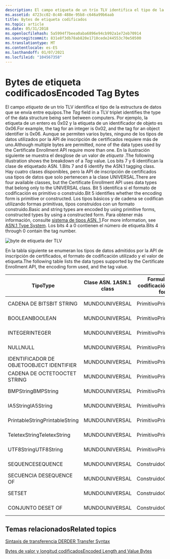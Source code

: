 ```yaml
---
description: El campo etiqueta de un trío TLV identifica el tipo de la estructura de datos que se envía entre equipos.
ms.assetid: 4723cc02-8c48-488e-95b8-c646a99b6aab
title: Bytes de etiqueta codificados
ms.topic: article
ms.date: 05/31/2018
ms.openlocfilehash: 5a5994f7beea0aba6896e94cb992a1e72eb70914
ms.sourcegitcommit: 831e8f3db78ab820e1710cede244553c70e50500
ms.translationtype: MT
ms.contentlocale: es-ES
ms.lasthandoff: 01/07/2021
ms.locfileid: "104567358"
---
```

# <a name="encoded-tag-bytes"></a><span data-ttu-id="fda4d-103">Bytes de etiqueta codificados</span><span class="sxs-lookup"><span data-stu-id="fda4d-103">Encoded Tag Bytes</span></span>

<span data-ttu-id="fda4d-104">El campo *etiqueta* de un trío TLV identifica el tipo de la estructura de datos que se envía entre equipos.</span><span class="sxs-lookup"><span data-stu-id="fda4d-104">The *Tag* field in a TLV triplet identifies the type of the data structure being sent between computers.</span></span> <span data-ttu-id="fda4d-105">Por ejemplo, la etiqueta de un entero es 0x02 y la etiqueta de un identificador de objeto es 0x06.</span><span class="sxs-lookup"><span data-stu-id="fda4d-105">For example, the tag for an integer is 0x02, and the tag for an object identifier is 0x06.</span></span> <span data-ttu-id="fda4d-106">Aunque se permiten varios bytes, ninguno de los tipos de datos utilizados por la API de inscripción de certificados requiere más de uno.</span><span class="sxs-lookup"><span data-stu-id="fda4d-106">Although multiple bytes are permitted, none of the data types used by the Certificate Enrollment API require more than one.</span></span> <span data-ttu-id="fda4d-107">En la ilustración siguiente se muestra el desglose de un valor de *etiqueta* .</span><span class="sxs-lookup"><span data-stu-id="fda4d-107">The following illustration shows the breakdown of a *Tag* value.</span></span> <span data-ttu-id="fda4d-108">Los bits 7 y 6 identifican la clase de etiquetado ASN. 1.</span><span class="sxs-lookup"><span data-stu-id="fda4d-108">Bits 7 and 6 identify the ASN.1 tagging class.</span></span> <span data-ttu-id="fda4d-109">Hay cuatro clases disponibles, pero la API de inscripción de certificados usa tipos de datos que solo pertenecen a la clase UNIVERSAL.</span><span class="sxs-lookup"><span data-stu-id="fda4d-109">There are four available classes, but the Certificate Enrollment API uses data types that belong only to the UNIVERSAL class.</span></span> <span data-ttu-id="fda4d-110">Bit 5 identifica si el formato de codificación es primitivo o construido.</span><span class="sxs-lookup"><span data-stu-id="fda4d-110">Bit 5 identifies whether the encoding form is primitive or constructed.</span></span> <span data-ttu-id="fda4d-111">Los tipos básicos y de cadena se codifican utilizando formas primitivas, tipos construidos con un formato construido.</span><span class="sxs-lookup"><span data-stu-id="fda4d-111">Basic and string types are encoded by using primitive forms, constructed types by using a constructed form.</span></span> <span data-ttu-id="fda4d-112">Para obtener más información, consulte [sistema de tipos ASN. 1](about-asn-1-type-system.md).</span><span class="sxs-lookup"><span data-stu-id="fda4d-112">For more information, see [ASN.1 Type System](about-asn-1-type-system.md).</span></span> <span data-ttu-id="fda4d-113">Los bits 4 a 0 contienen el número de etiqueta.</span><span class="sxs-lookup"><span data-stu-id="fda4d-113">Bits 4 through 0 contain the tag number.</span></span>

![byte de etiqueta der TLV](images/der-tlv-tagbyte.png)

<span data-ttu-id="fda4d-115">En la tabla siguiente se enumeran los tipos de datos admitidos por la API de inscripción de certificados, el formato de codificación utilizado y el valor de etiqueta.</span><span class="sxs-lookup"><span data-stu-id="fda4d-115">The following table lists the data types supported by the Certificate Enrollment API, the encoding form used, and the tag value.</span></span>

| <span data-ttu-id="fda4d-116">Tipo</span><span class="sxs-lookup"><span data-stu-id="fda4d-116">Type</span></span>              | <span data-ttu-id="fda4d-117">Clase ASN. 1</span><span class="sxs-lookup"><span data-stu-id="fda4d-117">ASN.1 class</span></span> | <span data-ttu-id="fda4d-118">Formulario de codificación</span><span class="sxs-lookup"><span data-stu-id="fda4d-118">Encoding form</span></span> | <span data-ttu-id="fda4d-119">Valor de etiqueta</span><span class="sxs-lookup"><span data-stu-id="fda4d-119">Tag value</span></span>                             |
|-------------------|-------------|---------------|---------------------------------------|
| <span data-ttu-id="fda4d-120">CADENA DE BITS</span><span class="sxs-lookup"><span data-stu-id="fda4d-120">BIT STRING</span></span>        | <span data-ttu-id="fda4d-121">MUNDO</span><span class="sxs-lookup"><span data-stu-id="fda4d-121">UNIVERSAL</span></span>   | <span data-ttu-id="fda4d-122">Primitivo</span><span class="sxs-lookup"><span data-stu-id="fda4d-122">Primitive</span></span>     | <span data-ttu-id="fda4d-123">00000011</span><span class="sxs-lookup"><span data-stu-id="fda4d-123">00000011</span></span><br/> <span data-ttu-id="fda4d-124">0x03</span><span class="sxs-lookup"><span data-stu-id="fda4d-124">(0x03)</span></span><br/> |
| <span data-ttu-id="fda4d-125">BOOLEAN</span><span class="sxs-lookup"><span data-stu-id="fda4d-125">BOOLEAN</span></span>           | <span data-ttu-id="fda4d-126">MUNDO</span><span class="sxs-lookup"><span data-stu-id="fda4d-126">UNIVERSAL</span></span>   | <span data-ttu-id="fda4d-127">Primitivo</span><span class="sxs-lookup"><span data-stu-id="fda4d-127">Primitive</span></span>     | <span data-ttu-id="fda4d-128">00000001</span><span class="sxs-lookup"><span data-stu-id="fda4d-128">00000001</span></span><br/> <span data-ttu-id="fda4d-129">0x01</span><span class="sxs-lookup"><span data-stu-id="fda4d-129">(0x01)</span></span><br/> |
| <span data-ttu-id="fda4d-130">INTEGER</span><span class="sxs-lookup"><span data-stu-id="fda4d-130">INTEGER</span></span>           | <span data-ttu-id="fda4d-131">MUNDO</span><span class="sxs-lookup"><span data-stu-id="fda4d-131">UNIVERSAL</span></span>   | <span data-ttu-id="fda4d-132">Primitivo</span><span class="sxs-lookup"><span data-stu-id="fda4d-132">Primitive</span></span>     | <span data-ttu-id="fda4d-133">00000010</span><span class="sxs-lookup"><span data-stu-id="fda4d-133">00000010</span></span><br/> <span data-ttu-id="fda4d-134">0x02</span><span class="sxs-lookup"><span data-stu-id="fda4d-134">(0x02)</span></span><br/> |
| <span data-ttu-id="fda4d-135">NULL</span><span class="sxs-lookup"><span data-stu-id="fda4d-135">NULL</span></span>              | <span data-ttu-id="fda4d-136">MUNDO</span><span class="sxs-lookup"><span data-stu-id="fda4d-136">UNIVERSAL</span></span>   | <span data-ttu-id="fda4d-137">Primitivo</span><span class="sxs-lookup"><span data-stu-id="fda4d-137">Primitive</span></span>     | <span data-ttu-id="fda4d-138">00000101</span><span class="sxs-lookup"><span data-stu-id="fda4d-138">00000101</span></span><br/> <span data-ttu-id="fda4d-139">0x05</span><span class="sxs-lookup"><span data-stu-id="fda4d-139">(0x05)</span></span><br/> |
| <span data-ttu-id="fda4d-140">IDENTIFICADOR DE OBJETO</span><span class="sxs-lookup"><span data-stu-id="fda4d-140">OBJECT IDENTIFIER</span></span> | <span data-ttu-id="fda4d-141">MUNDO</span><span class="sxs-lookup"><span data-stu-id="fda4d-141">UNIVERSAL</span></span>   | <span data-ttu-id="fda4d-142">Primitivo</span><span class="sxs-lookup"><span data-stu-id="fda4d-142">Primitive</span></span>     | <span data-ttu-id="fda4d-143">00000110</span><span class="sxs-lookup"><span data-stu-id="fda4d-143">00000110</span></span><br/> <span data-ttu-id="fda4d-144">0x06</span><span class="sxs-lookup"><span data-stu-id="fda4d-144">(0x06)</span></span><br/> |
| <span data-ttu-id="fda4d-145">CADENA DE OCTETO</span><span class="sxs-lookup"><span data-stu-id="fda4d-145">OCTET STRING</span></span>      | <span data-ttu-id="fda4d-146">MUNDO</span><span class="sxs-lookup"><span data-stu-id="fda4d-146">UNIVERSAL</span></span>   | <span data-ttu-id="fda4d-147">Primitivo</span><span class="sxs-lookup"><span data-stu-id="fda4d-147">Primitive</span></span>     | <span data-ttu-id="fda4d-148">00000100</span><span class="sxs-lookup"><span data-stu-id="fda4d-148">00000100</span></span><br/> <span data-ttu-id="fda4d-149">0x04</span><span class="sxs-lookup"><span data-stu-id="fda4d-149">(0x04)</span></span><br/> |
| <span data-ttu-id="fda4d-150">BMPString</span><span class="sxs-lookup"><span data-stu-id="fda4d-150">BMPString</span></span>         | <span data-ttu-id="fda4d-151">MUNDO</span><span class="sxs-lookup"><span data-stu-id="fda4d-151">UNIVERSAL</span></span>   | <span data-ttu-id="fda4d-152">Primitivo</span><span class="sxs-lookup"><span data-stu-id="fda4d-152">Primitive</span></span>     | <span data-ttu-id="fda4d-153">00011110</span><span class="sxs-lookup"><span data-stu-id="fda4d-153">00011110</span></span><br/> <span data-ttu-id="fda4d-154">STOP</span><span class="sxs-lookup"><span data-stu-id="fda4d-154">(0x1E)</span></span><br/> |
| <span data-ttu-id="fda4d-155">IA5String</span><span class="sxs-lookup"><span data-stu-id="fda4d-155">IA5String</span></span>         | <span data-ttu-id="fda4d-156">MUNDO</span><span class="sxs-lookup"><span data-stu-id="fda4d-156">UNIVERSAL</span></span>   | <span data-ttu-id="fda4d-157">Primitivo</span><span class="sxs-lookup"><span data-stu-id="fda4d-157">Primitive</span></span>     | <span data-ttu-id="fda4d-158">00010110</span><span class="sxs-lookup"><span data-stu-id="fda4d-158">00010110</span></span><br/> <span data-ttu-id="fda4d-159">(0x16)</span><span class="sxs-lookup"><span data-stu-id="fda4d-159">(0x16)</span></span><br/> |
| <span data-ttu-id="fda4d-160">PrintableString</span><span class="sxs-lookup"><span data-stu-id="fda4d-160">PrintableString</span></span>   | <span data-ttu-id="fda4d-161">MUNDO</span><span class="sxs-lookup"><span data-stu-id="fda4d-161">UNIVERSAL</span></span>   | <span data-ttu-id="fda4d-162">Primitivo</span><span class="sxs-lookup"><span data-stu-id="fda4d-162">Primitive</span></span>     | <span data-ttu-id="fda4d-163">00010011</span><span class="sxs-lookup"><span data-stu-id="fda4d-163">00010011</span></span><br/> <span data-ttu-id="fda4d-164">0x13 ó</span><span class="sxs-lookup"><span data-stu-id="fda4d-164">(0x13)</span></span><br/> |
| <span data-ttu-id="fda4d-165">TeletexString</span><span class="sxs-lookup"><span data-stu-id="fda4d-165">TeletexString</span></span>     | <span data-ttu-id="fda4d-166">MUNDO</span><span class="sxs-lookup"><span data-stu-id="fda4d-166">UNIVERSAL</span></span>   | <span data-ttu-id="fda4d-167">Primitivo</span><span class="sxs-lookup"><span data-stu-id="fda4d-167">Primitive</span></span>     | <span data-ttu-id="fda4d-168">00010100</span><span class="sxs-lookup"><span data-stu-id="fda4d-168">00010100</span></span><br/> <span data-ttu-id="fda4d-169">0x14</span><span class="sxs-lookup"><span data-stu-id="fda4d-169">(0x14)</span></span><br/> |
| <span data-ttu-id="fda4d-170">UTF8String</span><span class="sxs-lookup"><span data-stu-id="fda4d-170">UTF8String</span></span>        | <span data-ttu-id="fda4d-171">MUNDO</span><span class="sxs-lookup"><span data-stu-id="fda4d-171">UNIVERSAL</span></span>   | <span data-ttu-id="fda4d-172">Primitivo</span><span class="sxs-lookup"><span data-stu-id="fda4d-172">Primitive</span></span>     | <span data-ttu-id="fda4d-173">00001100</span><span class="sxs-lookup"><span data-stu-id="fda4d-173">00001100</span></span><br/> <span data-ttu-id="fda4d-174">(0x0C)</span><span class="sxs-lookup"><span data-stu-id="fda4d-174">(0x0C)</span></span><br/> |
| <span data-ttu-id="fda4d-175">SEQUENCE</span><span class="sxs-lookup"><span data-stu-id="fda4d-175">SEQUENCE</span></span>          | <span data-ttu-id="fda4d-176">MUNDO</span><span class="sxs-lookup"><span data-stu-id="fda4d-176">UNIVERSAL</span></span>   | <span data-ttu-id="fda4d-177">Construido</span><span class="sxs-lookup"><span data-stu-id="fda4d-177">Constructed</span></span>   | <span data-ttu-id="fda4d-178">00110000</span><span class="sxs-lookup"><span data-stu-id="fda4d-178">00110000</span></span><br/> <span data-ttu-id="fda4d-179">0x30</span><span class="sxs-lookup"><span data-stu-id="fda4d-179">(0x30)</span></span><br/> |
| <span data-ttu-id="fda4d-180">SECUENCIA DE</span><span class="sxs-lookup"><span data-stu-id="fda4d-180">SEQUENCE OF</span></span>       | <span data-ttu-id="fda4d-181">MUNDO</span><span class="sxs-lookup"><span data-stu-id="fda4d-181">UNIVERSAL</span></span>   | <span data-ttu-id="fda4d-182">Construido</span><span class="sxs-lookup"><span data-stu-id="fda4d-182">Constructed</span></span>   | <span data-ttu-id="fda4d-183">00110000</span><span class="sxs-lookup"><span data-stu-id="fda4d-183">00110000</span></span><br/> <span data-ttu-id="fda4d-184">0x30</span><span class="sxs-lookup"><span data-stu-id="fda4d-184">(0x30)</span></span><br/> |
| <span data-ttu-id="fda4d-185">SET</span><span class="sxs-lookup"><span data-stu-id="fda4d-185">SET</span></span>               | <span data-ttu-id="fda4d-186">MUNDO</span><span class="sxs-lookup"><span data-stu-id="fda4d-186">UNIVERSAL</span></span>   | <span data-ttu-id="fda4d-187">Construido</span><span class="sxs-lookup"><span data-stu-id="fda4d-187">Constructed</span></span>   | <span data-ttu-id="fda4d-188">00110001</span><span class="sxs-lookup"><span data-stu-id="fda4d-188">00110001</span></span><br/> <span data-ttu-id="fda4d-189">0x31</span><span class="sxs-lookup"><span data-stu-id="fda4d-189">(0x31)</span></span><br/> |
| <span data-ttu-id="fda4d-190">CONJUNTO DE</span><span class="sxs-lookup"><span data-stu-id="fda4d-190">SET OF</span></span>            | <span data-ttu-id="fda4d-191">MUNDO</span><span class="sxs-lookup"><span data-stu-id="fda4d-191">UNIVERSAL</span></span>   | <span data-ttu-id="fda4d-192">Construido</span><span class="sxs-lookup"><span data-stu-id="fda4d-192">Constructed</span></span>   | <span data-ttu-id="fda4d-193">00110001</span><span class="sxs-lookup"><span data-stu-id="fda4d-193">00110001</span></span><br/> <span data-ttu-id="fda4d-194">0x31</span><span class="sxs-lookup"><span data-stu-id="fda4d-194">(0x31)</span></span><br/> |



 

## <a name="related-topics"></a><span data-ttu-id="fda4d-195">Temas relacionados</span><span class="sxs-lookup"><span data-stu-id="fda4d-195">Related topics</span></span>

<dl> <dt>

[<span data-ttu-id="fda4d-196">Sintaxis de transferencia DER</span><span class="sxs-lookup"><span data-stu-id="fda4d-196">DER Transfer Syntax</span></span>](about-der-transfer-syntax.md)
</dt> <dt>

[<span data-ttu-id="fda4d-197">Bytes de valor y longitud codificados</span><span class="sxs-lookup"><span data-stu-id="fda4d-197">Encoded Length and Value Bytes</span></span>](about-encoded-length-and-value-bytes.md)
</dt> </dl>

 

 




